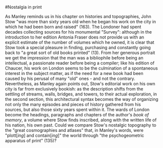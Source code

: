 #Nostalgia in print

As Manley reminds us in his chapter on histories and topographies, John Stow "was more than sixty years old when he began his work on the city in which he had been born and raised" (163). The Londoner had spent decades collecting sources for his monumental "Survey": although in the introduction to her edition Antonia Fraser does not provide us with an explicit estimate of the number of volumes which he owned, it is clear that Stow took a special pleasure in finding, purchasing and constantly going back to "a great sort of old books printed" (13). From her generous portrait we get the impression that the man was a bibliophile before being an intellectual, a passionate reader before being a compiler; like his edition of Chaucer, his work on London seems to be the culmination of a spontaneous interest in the subject matter, as if the need for a new book had been caused by his perusal of many "old" ones - and not the contrary. Nevertheless, as Manley again points out, Stow's editorial work on his own city is far from exclusively bookish: as the description shifts from the settling of streams, walls, bridges, and towers, to their actual exploration, in the second section, this architectural syntax becomes the way of organizing not only the many episodes and pieces of history gathered from his sources, but also those sixty years spent within it. The wards of London become the headings, paragraphs and chapters of the author's _book of memory_, a volume where Stow finds inscribed, along with the written life of his nation, his own past. Could we compare Stow's nostalgic topography to the "great cosmographies and atlases" that, in Manley's words, were "plott[_ing_] and contain[_ing_]" the world through "the psychogeometric apparatus of print" (135)?
